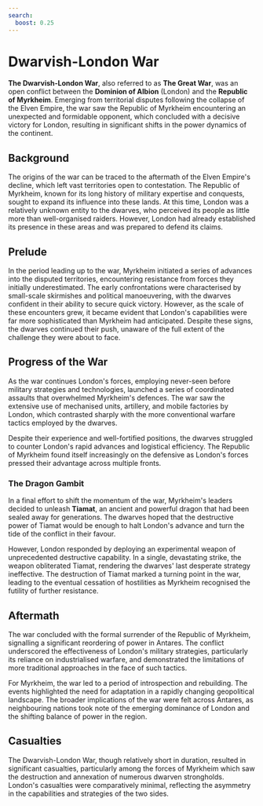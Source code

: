 ```yaml
---
search:
  boost: 0.25
---
```


# Dwarvish-London War

**The Dwarvish-London War**, also referred to as **The Great War**, was an open conflict between the **Dominion of Albion** (London) and the **Republic of Myrkheim**. Emerging from territorial disputes following the collapse of the Elven Empire, the war saw the Republic of Myrkheim encountering an unexpected and formidable opponent, which concluded with a decisive victory for London, resulting in significant shifts in the power dynamics of the continent.

## Background

The origins of the war can be traced to the aftermath of the Elven Empire's decline, which left vast territories open to contestation. The Republic of Myrkheim, known for its long history of military expertise and conquests, sought to expand its influence into these lands. At this time, London was a relatively unknown entity to the dwarves, who perceived its people as little more than well-organised raiders. However, London had already established its presence in these areas and was prepared to defend its claims.

## Prelude

In the period leading up to the war, Myrkheim initiated a series of advances into the disputed territories, encountering resistance from forces they initially underestimated. The early confrontations were characterised by small-scale skirmishes and political manoeuvering, with the dwarves confident in their ability to secure quick victory. However, as the scale of these encounters grew, it became evident that London's capabilities were far more sophisticated than Myrkheim had anticipated. Despite these signs, the dwarves continued their push, unaware of the full extent of the challenge they were about to face.

## Progress of the War

As the war continues London's forces, employing never-seen before military strategies and technologies, launched a series of coordinated assaults that overwhelmed Myrkheim's defences. The war saw the extensive use of mechanised units, artillery, and mobile factories by London, which contrasted sharply with the more conventional warfare tactics employed by the dwarves.

Despite their experience and well-fortified positions, the dwarves struggled to counter London's rapid advances and logistical efficiency. The Republic of Myrkheim found itself increasingly on the defensive as London's forces pressed their advantage across multiple fronts.

### The Dragon Gambit

In a final effort to shift the momentum of the war, Myrkheim's leaders decided to unleash **Tiamat**, an ancient and powerful dragon that had been sealed away for generations. The dwarves hoped that the destructive power of Tiamat would be enough to halt London's advance and turn the tide of the conflict in their favour.

However, London responded by deploying an experimental weapon of unprecedented destructive capability. In a single, devastating strike, the weapon obliterated Tiamat, rendering the dwarves' last desperate strategy ineffective. The destruction of Tiamat marked a turning point in the war, leading to the eventual cessation of hostilities as Myrkheim recognised the futility of further resistance.

## Aftermath

The war concluded with the formal surrender of the Republic of Myrkheim, signalling a significant reordering of power in Antares. The conflict underscored the effectiveness of London's military strategies, particularly its reliance on industrialised warfare, and demonstrated the limitations of more traditional approaches in the face of such tactics.

For Myrkheim, the war led to a period of introspection and rebuilding. The events highlighted the need for adaptation in a rapidly changing geopolitical landscape. The broader implications of the war were felt across Antares, as neighbouring nations took note of the emerging dominance of London and the shifting balance of power in the region.

## Casualties

The Dwarvish-London War, though relatively short in duration, resulted in significant casualties, particularly among the forces of Myrkheim which saw the destruction and annexation of numerous dwarven strongholds. London's casualties were comparatively minimal, reflecting the asymmetry in the capabilities and strategies of the two sides.